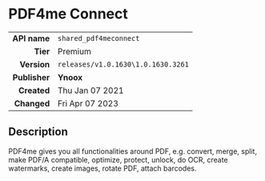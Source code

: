 # PDF4me Connect
| | |
|-:|-|
|**API name**|`shared_pdf4meconnect`|
|**Tier**|Premium|
|**Version**|`releases/v1.0.1630\1.0.1630.3261`|
|**Publisher**|**Ynoox**|
|**Created**|Thu Jan 07 2021|
|**Changed**|Fri Apr 07 2023|

## Description
PDF4me gives you all functionalities around PDF, e.g. convert, merge, split, make PDF/A compatible, optimize, protect, unlock, do OCR, create watermarks, create images, rotate PDF, attach barcodes.
